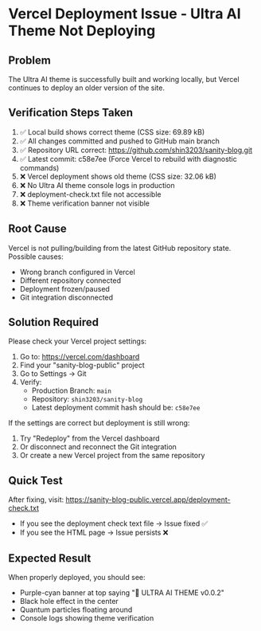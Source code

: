 # Vercel Deployment Issue - Ultra AI Theme Not Deploying

## Problem
The Ultra AI theme is successfully built and working locally, but Vercel continues to deploy an older version of the site.

## Verification Steps Taken
1. ✅ Local build shows correct theme (CSS size: 69.89 kB)
2. ✅ All changes committed and pushed to GitHub main branch
3. ✅ Repository URL correct: https://github.com/shin3203/sanity-blog.git
4. ✅ Latest commit: c58e7ee (Force Vercel to rebuild with diagnostic commands)
5. ❌ Vercel deployment shows old theme (CSS size: 32.06 kB)
6. ❌ No Ultra AI theme console logs in production
7. ❌ deployment-check.txt file not accessible
8. ❌ Theme verification banner not visible

## Root Cause
Vercel is not pulling/building from the latest GitHub repository state. Possible causes:
- Wrong branch configured in Vercel
- Different repository connected
- Deployment frozen/paused
- Git integration disconnected

## Solution Required
Please check your Vercel project settings:

1. Go to: https://vercel.com/dashboard
2. Find your "sanity-blog-public" project
3. Go to Settings → Git
4. Verify:
   - Production Branch: `main`
   - Repository: `shin3203/sanity-blog`
   - Latest deployment commit hash should be: `c58e7ee`

If the settings are correct but deployment is still wrong:
1. Try "Redeploy" from the Vercel dashboard
2. Or disconnect and reconnect the Git integration
3. Or create a new Vercel project from the same repository

## Quick Test
After fixing, visit: https://sanity-blog-public.vercel.app/deployment-check.txt
- If you see the deployment check text file → Issue fixed ✅
- If you see the HTML page → Issue persists ❌

## Expected Result
When properly deployed, you should see:
- Purple-cyan banner at top saying "🚀 ULTRA AI THEME v0.0.2"
- Black hole effect in the center
- Quantum particles floating around
- Console logs showing theme verification